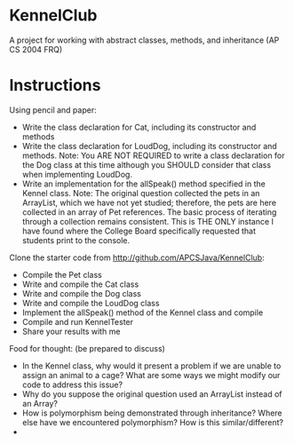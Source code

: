 # KennelClub
A project for working with abstract classes, methods, and inheritance (AP CS 2004 FRQ)

# Instructions
Using pencil and paper:
* Write the class declaration for Cat, including its constructor and methods
* Write the class declaration for LoudDog, including its constructor and methods.  Note: You ARE NOT REQUIRED to write a class declaration for the Dog class at this time although you SHOULD consider that class when implementing LoudDog.
* Write an implementation for the allSpeak() method specified in the Kennel class.  Note: The original question collected the pets in an ArrayList, which we have not yet studied; therefore, the pets are here collected in an array of Pet references.  The basic process of iterating through a collection remains consistent.  This is THE ONLY instance I have found where the College Board specifically requested that students print to the console.

Clone the starter code from http://github.com/APCSJava/KennelClub:
* Compile the Pet class
* Write and compile the Cat class
* Write and compile the  Dog class
* Write and compile the LoudDog class
* Implement the allSpeak() method of the Kennel class and compile
* Compile and run KennelTester
* Share your results with me
 
 Food for thought: (be prepared to discuss)
 * In the Kennel class, why would it present a problem if we are unable to assign an animal to a cage?  What are some ways we might modify our code to address this issue?
 * Why do you suppose the original question used an ArrayList instead of an Array?
 * How is polymorphism being demonstrated through inheritance?  Where else have we encountered polymorphism?  How is this similar/different?
 * 
